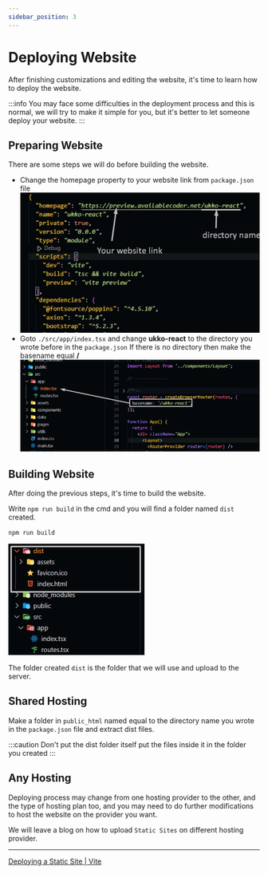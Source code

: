 ```yaml
---
sidebar_position: 3
---
```


# Deploying Website

After finishing customizations and editing the website, it's time to learn how to deploy the website.

:::info
You may face some difficulties in the deployment process and this is normal, we will try to make it simple for you, but it's better to let someone deploy your website.
:::

## Preparing Website

There are some steps we will do before building the website.

- Change the homepage property to your website link from `package.json` file
  ![deploy](./Customizations/img/deploy-1.jpg)
- Goto `./src/app/index.tsx` and change **ukko-react** to the directory you wrote before in the `package.json` If there is no directory then make the basename equal **/**
  ![deploy](./Customizations/img/deploy-2.jpg)

## Building Website

After doing the previous steps, it's time to build the website.

Write `npm run build` in the cmd and you will find a folder named `dist` created.

```bash
npm run build
```

![deploy](./Customizations/img/deploy-3.jpg)

The folder created `dist` is the folder that we will use and upload to the server.

## Shared Hosting

Make a folder in `public_html` named equal to the directory name you wrote in the `package.json` file and extract dist files.

:::caution
Don't put the dist folder itself put the files inside it in the folder you created
:::

## Any Hosting

Deploying process may change from one hosting provider to the other, and the type of hosting plan too, and you may need to do further modifications to host the website on the provider you want.

We will leave a blog on how to upload `Static Sites` on different hosting provider.

---

[Deploying a Static Site | Vite](https://vitejs.dev/guide/static-deploy.html)
